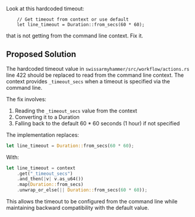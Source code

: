 Look at this hardcoded timeout:

        // Get timeout from context or use default
        let line_timeout = Duration::from_secs(60 * 60);


that is not getting from the command line context. Fix it.

## Proposed Solution

The hardcoded timeout value in `swissarmyhammer/src/workflow/actions.rs` line 422 should be replaced to read from the command line context. The context provides `_timeout_secs` when a timeout is specified via the command line.

The fix involves:
1. Reading the `_timeout_secs` value from the context
2. Converting it to a Duration
3. Falling back to the default 60 * 60 seconds (1 hour) if not specified

The implementation replaces:
```rust
let line_timeout = Duration::from_secs(60 * 60);
```

With:
```rust
let line_timeout = context
    .get("_timeout_secs")
    .and_then(|v| v.as_u64())
    .map(Duration::from_secs)
    .unwrap_or_else(|| Duration::from_secs(60 * 60));
```

This allows the timeout to be configured from the command line while maintaining backward compatibility with the default value.